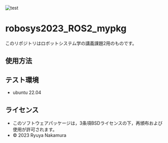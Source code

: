 ![test](https://github.com/ryuyanakamura2022/robosys2023_ROS2_mypkg/actions/workflows/test.yml/badge.svg)

# robosys2023_ROS2_mypkg
このリポジトリはロボットシステム学の講義課題2用のものです。

## 使用方法

## テスト環境
* ubuntu 22.04

## ライセンス 
* このソフトウェアパッケージは，3条項BSDライセンスの下，再頒布および使用が許可されます。
* © 2023 Ryuya Nakamura
